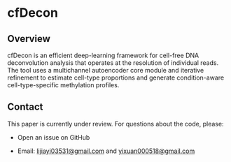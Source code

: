 # cfDecon

## Overview

cfDecon is an efficient deep-learning framework for cell-free DNA deconvolution analysis that operates at the resolution of individual reads. The tool uses a multichannel autoencoder core module and iterative refinement to estimate cell-type proportions and generate condition-aware cell-type-specific methylation profiles.

## Contact

This paper is currently under review. For questions about the code, please:

- Open an issue on GitHub

- Email: lijiayi03531@gmail.com and yixuan000518@gmail.com
